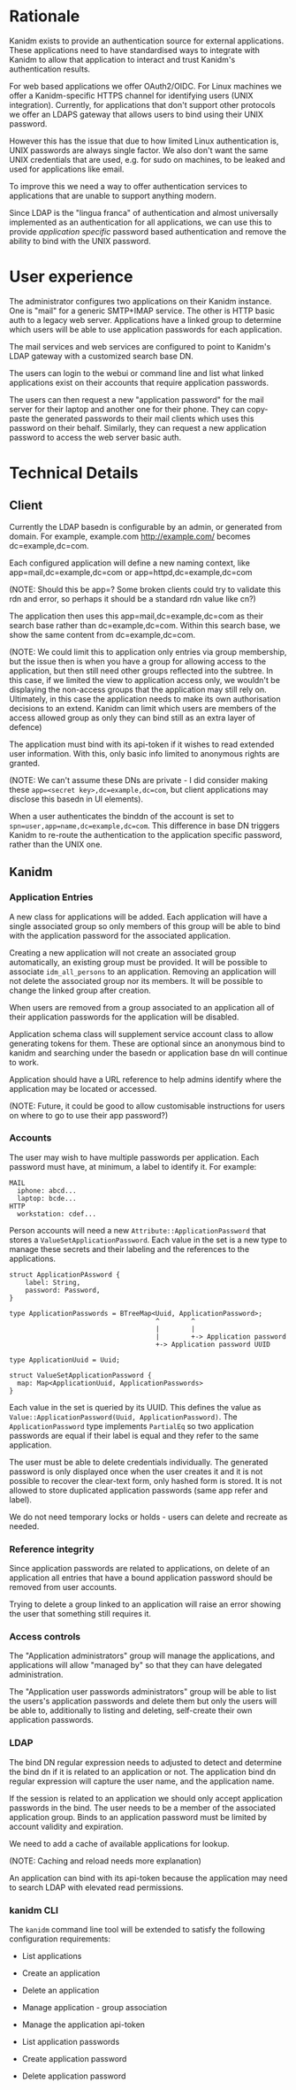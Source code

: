 # Rationale

Kanidm exists to provide an authentication source for external applications. These applications need
to have standardised ways to integrate with Kanidm to allow that application to interact and trust
Kanidm's authentication results.

For web based applications we offer OAuth2/OIDC. For Linux machines we offer a Kanidm-specific HTTPS
channel for identifying users (UNIX integration). Currently, for applications that don't support
other protocols we offer an LDAPS gateway that allows users to bind using their UNIX password.

However this has the issue that due to how limited Linux authentication is, UNIX passwords are
always single factor. We also don't want the same UNIX credentials that are used, e.g. for sudo on
machines, to be leaked and used for applications like email.

To improve this we need a way to offer authentication services to applications that are unable to
support anything modern.

Since LDAP is the "lingua franca" of authentication and almost universally implemented as an
authentication for all applications, we can use this to provide _application specific_ password
based authentication and remove the ability to bind with the UNIX password.

# User experience

The administrator configures two applications on their Kanidm instance. One is "mail" for a generic
SMTP+IMAP service. The other is HTTP basic auth to a legacy web server. Applications have a linked
group to determine which users will be able to use application passwords for each application.

The mail services and web services are configured to point to Kanidm's LDAP gateway with a
customized search base DN.

The users can login to the webui or command line and list what linked applications exist on their
accounts that require application passwords.

The users can then request a new "application password" for the mail server for their laptop and
another one for their phone. They can copy-paste the generated passwords to their mail clients which
uses this password on their behalf. Similarly, they can request a new application password to access
the web server basic auth.

# Technical Details

## Client

Currently the LDAP basedn is configurable by an admin, or generated from domain. For example,
example.com <http://example.com/> becomes dc=example,dc=com.

Each configured application will define a new naming context, like app=mail,dc=example,dc=com or
app=httpd,dc=example,dc=com

(NOTE: Should this be app=? Some broken clients could try to validate this rdn and error, so perhaps
it should be a standard rdn value like cn?)

The application then uses this app=mail,dc=example,dc=com as their search base rather than
dc=example,dc=com. Within this search base, we show the same content from dc=example,dc=com.

(NOTE: We could limit this to application only entries via group membership, but the issue then is
when you have a group for allowing access to the application, but then still need other groups
reflected into the subtree. In this case, if we limited the view to application access only, we
wouldn't be displaying the non-access groups that the application may still rely on. Ultimately, in
this case the application needs to make its own authorisation decisions to an extend. Kanidm can
limit which users are members of the access allowed group as only they can bind still as an extra
layer of defence)

The application must bind with its api-token if it wishes to read extended user information. With
this, only basic info limited to anonymous rights are granted.

(NOTE: We can't assume these DNs are private - I did consider making these
`app=<secret key>,dc=example,dc=com`, but client applications may disclose this basedn in UI
elements).

When a user authenticates the binddn of the account is set to `spn=user,app=name,dc=example,dc=com`.
This difference in base DN triggers Kanidm to re-route the authentication to the application
specific password, rather than the UNIX one.

## Kanidm

### Application Entries

A new class for applications will be added. Each application will have a single associated group so
only members of this group will be able to bind with the application password for the associated
application.

Creating a new application will not create an associated group automatically, an existing group must
be provided. It will be possible to associate `idm_all_persons` to an application. Removing an
application will not delete the associated group nor its members. It will be possible to change the
linked group after creation.

When users are removed from a group associated to an application all of their application passwords
for the application will be disabled.

Application schema class will supplement service account class to allow generating tokens for them.
These are optional since an anonymous bind to kanidm and searching under the basedn or application
base dn will continue to work.

Application should have a URL reference to help admins identify where the application may be located
or accessed.

(NOTE: Future, it could be good to allow customisable instructions for users on where to go to use
their app password?)

### Accounts

The user may wish to have multiple passwords per application. Each password must have, at minimum, a
label to identify it. For example:

```text
MAIL
  iphone: abcd...
  laptop: bcde...
HTTP
  workstation: cdef...
```

Person accounts will need a new `Attribute::ApplicationPassword` that stores a
`ValueSetApplicationPassword`. Each value in the set is a new type to manage these secrets and their
labeling and the references to the applications.

```text
struct ApplicationPAssword {
    label: String,
    password: Password,
}

type ApplicationPasswords = BTreeMap<Uuid, ApplicationPassword>;
                                     ^        ^
                                     |        |
                                     |        +-> Application password
                                     +-> Application password UUID

type ApplicationUuid = Uuid;

struct ValueSetApplicationPassword {
  map: Map<ApplicationUuid, ApplicationPasswords>
}
```

Each value in the set is queried by its UUID. This defines the value as
`Value::ApplicationPassword(Uuid, ApplicationPassword)`. The `ApplicationPassword` type implements
`PartialEq` so two application passwords are equal if their label is equal and they refer to the
same application.

The user must be able to delete credentials individually. The generated password is only displayed
once when the user creates it and it is not possible to recover the clear-text form, only hashed
form is stored. It is not allowed to store duplicated application passwords (same app refer and
label).

We do not need temporary locks or holds - users can delete and recreate as needed.

### Reference integrity

Since application passwords are related to applications, on delete of an application all entries
that have a bound application password should be removed from user accounts.

Trying to delete a group linked to an application will raise an error showing the user that
something still requires it.

### Access controls

The "Application administrators" group will manage the applications, and applications will allow
"managed by" so that they can have delegated administration.

The "Application user passwords administrators" group will be able to list the users's application
passwords and delete them but only the users will be able to, additionally to listing and deleting,
self-create their own application passwords.

### LDAP

The bind DN regular expression needs to adjusted to detect and determine the bind dn if it is
related to an application or not. The application bind dn regular expression will capture the user
name, and the application name.

If the session is related to an application we should only accept application passwords in the bind.
The user needs to be a member of the associated application group. Binds to an application password
must be limited by account validity and expiration.

We need to add a cache of available applications for lookup.

(NOTE: Caching and reload needs more explanation)

An application can bind with its api-token because the application may need to search LDAP with
elevated read permissions.

### kanidm CLI

The `kanidm` command line tool will be extended to satisfy the following configuration requirements:

- List applications

- Create an application

- Delete an application

- Manage application - group association

- Manage the application api-token

- List application passwords

- Create application password

- Delete application password
